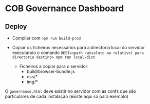 # COB Governance Dashboard

## Deploy

* Compilar com `npm run build-prod`

* Copiar os ficheiros necessários para a directoria local do servidor executando o comando 
`DEST=<path (absoluto ou relativo) para directoria destino> npm run local-dist`

  * Ficheiros a copiar para o servidor:
    * build/browser-bundle.js
    * css/*
    * img/*


O `governance.html` deve existir no servidor com as confs que são particulares 
de cada instalação (existe aqui só para exemplo)
